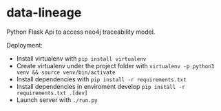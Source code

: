 # data-lineage

Python Flask Api to access neo4j traceability model.

Deployment:

  * Install virtualenv with `pip install virtualenv`
  * Create virtualenv under the project folder with `virtualenv -p python3 venv && source venv/bin/activate`
  * Install dependencies with `pip install -r requirements.txt`
  * Install dependencies in enviroment develop `pip install -r requirements.txt .[dev]`
  * Launch server with `./run.py`
